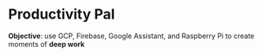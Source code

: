 # Productivity Pal

**Objective**: use GCP, Firebase, Google Assistant, and Raspberry Pi to create moments of **deep work**

